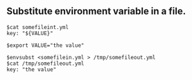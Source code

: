 ## Substitute environment variable in a file. 

```
$cat somefileint.yml
key: "${VALUE}"

$export VALUE="the value"

$envsubst <somefilein.yml > /tmp/somefileout.yml
$cat /tmp/somefileout.yml
key: "the value"
```
